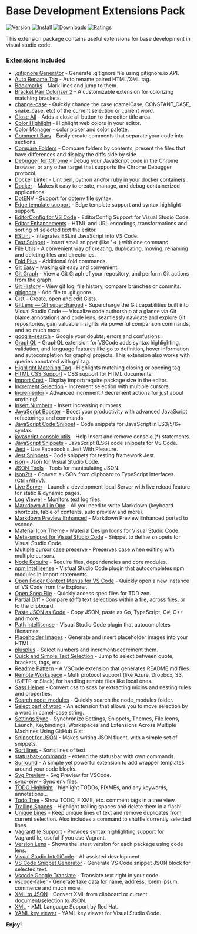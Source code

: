 # Base Development Extensions Pack

[![Version](https://vsmarketplacebadge.apphb.com/version/ricardo-emerson.base-development-extensions-pack.svg)](https://marketplace.visualstudio.com/items?itemName=ricardo-emerson.base-development-extensions-pack)
[![Install](https://vsmarketplacebadge.apphb.com/installs/ricardo-emerson.base-development-extensions-pack.svg)](https://marketplace.visualstudio.com/items?itemName=ricardo-emerson.base-development-extensions-pack)
[![Downloads](https://vsmarketplacebadge.apphb.com/downloads/ricardo-emerson.base-development-extensions-pack.svg)](https://marketplace.visualstudio.com/items?itemName=ricardo-emerson.base-development-extensions-pack)
[![Ratings](https://vsmarketplacebadge.apphb.com/rating-short/ricardo-emerson.base-development-extensions-pack.svg)](https://marketplace.visualstudio.com/items?itemName=ricardo-emerson.base-development-extensions-pack&ssr=false#review-details)

This extension package contains useful extensions for base development in visual studio code.

### Extensions Included

- [.gitignore Generator](https:fcodezombiech.gitignore//marketplace.visualstudio.com/items?itemName=piotrpalarz.vscode-gitignore-generator) - Generate .gitignore file using gitignore.io API.
- [Auto Rename Tag](https://marketplace.visualstudio.com/items?itemName=formulahendry.auto-rename-tag) - Auto rename paired HTML/XML tag.
- [Bookmarks](https://marketplace.visualstudio.com/items?itemName=alefragnani.Bookmarks) - Mark lines and jump to them.
- [Bracket Pair Colorizer 2](https://marketplace.visualstudio.com/items?itemName=CoenraadS.bracket-pair-colorizer-2) - A customizable extension for colorizing matching brackets.
- [change-case](https://marketplace.visualstudio.com/items?itemName=wmaurer.change-case) - Quickly change the case (camelCase, CONSTANT_CASE, snake_case, etc) of the current selection or current word.
- [Close All](https://marketplace.visualstudio.com/items?itemName=benjpas.close-all) - Adds a close all button to the editor title area.
- [Color Highlight](https://marketplace.visualstudio.com/items?itemName=naumovs.color-highlight) - Highlight web colors in your editor.
- [Color Manager](https://marketplace.visualstudio.com/items?itemName=RoyAction.color-manager) - color picker and color palette.
- [Comment Bars](https://marketplace.visualstudio.com/items?itemName=zfzackfrost.commentbars) - Easily create comments that separate your code into sections.
- [Compare Folders](https://marketplace.visualstudio.com/items?itemName=moshfeu.compare-folders) - Compare folders by contents, present the files that have differences and display the diffs side by side.
- [Debugger for Chrome](https://marketplace.visualstudio.com/items?itemName=msjsdiag.debugger-for-chrome) - Debug your JavaScript code in the Chrome browser, or any other target that supports the Chrome Debugger protocol.
- [Docker Linter](https://marketplace.visualstudio.com/items?itemName=henriiik.docker-linter) - Lint perl, python and/or ruby in your docker containers..
- [Docker](https://marketplace.visualstudio.com/items?itemName=ms-azuretools.vscode-docker) - Makes it easy to create, manage, and debug containerized applications.
- [DotENV](https://marketplace.visualstudio.com/items?itemName=mikestead.dotenv) - Support for dotenv file syntax.
- [Edge template support](https://marketplace.visualstudio.com/items?itemName=luongnd.edge) - Edge template support and syntax highlight support.
- [EditorConfig for VS Code](https://marketplace.visualstudio.com/items?itemName=EditorConfig.EditorConfig) - EditorConfig Support for Visual Studio Code.
- [Editor Enhancements](https://marketplace.visualstudio.com/items?itemName=gurayyarar.editorenhancements) - HTML and URL encodings, transformations and sorting of selected text the editor.
- [ESLint](https://marketplace.visualstudio.com/items?itemName=dbaeumer.vscode-eslint) - Integrates ESLint JavaScript into VS Code.
- [Fast Snippet](https://marketplace.visualstudio.com/items?itemName=giyyapan.fast-snippet) - Insert small snippet (like '=>') with one command.
- [File Utils](https://marketplace.visualstudio.com/items?itemName=sleistner.vscode-fileutils) - A convenient way of creating, duplicating, moving, renaming and deleting files and directories.
- [Fold Plus](https://marketplace.visualstudio.com/items?itemName=dakara.dakara-foldplus) - Additional fold commands.
- [Git Easy](https://marketplace.visualstudio.com/items?itemName=bibhasdn.git-easy) - Making git easy and convenient.
- [Git Graph](https://marketplace.visualstudio.com/items?itemName=mhutchie.git-graph) - View a Git Graph of your repository, and perform Git actions from the graph.
- [Git History](https://marketplace.visualstudio.com/items?itemName=donjayamanne.githistory) - View git log, file history, compare branches or commits.
- [gitignore](https://marketplace.visualstudio.com/items?itemName=michelemelluso.gitignore) - Add file to .gitignore.
- [Gist](https://marketplace.visualstudio.com/items?itemName=kenhowardpdx.vscode-gist) - Create, open and edit Gists.
- [GitLens — Git supercharged](https://marketplace.visualstudio.com/items?itemName=eamodio.gitlens) - Supercharge the Git capabilities built into Visual Studio Code — Visualize code authorship at a glance via Git blame annotations and code lens, seamlessly navigate and explore Git repositories, gain valuable insights via powerful comparison commands, and so much more.
- [google-search](https://marketplace.visualstudio.com/items?itemName=kameshkotwani.google-search) - Google your doubts, errors and confusions!
- [GraphQL](https://marketplace.visualstudio.com/items?itemName=Prisma.vscode-graphql) - GraphQL extension for VSCode adds syntax highlighting, validation, and language features like go to definition, hover information and autocompletion for graphql projects. This extension also works with queries annotated with gql tag.
- [Highlight Matching Tag](https://marketplace.visualstudio.com/items?itemName=vincaslt.highlight-matching-tag) - Highlights matching closing or opening tag.
- [HTML CSS Support](https://marketplace.visualstudio.com/items?itemName=ecmel.vscode-html-css) - CSS support for HTML documents.
- [Import Cost](https://marketplace.visualstudio.com/items?itemName=wix.vscode-import-cost) - Display import/require package size in the editor.
- [Increment Selection](https://marketplace.visualstudio.com/items?itemName=albymor.increment-selection) - Increment selection with multiple cursors.
- [Incrementor](https://marketplace.visualstudio.com/items?itemName=nmsmith89.incrementor) - Advanced increment / decrement actions for just about anything!
- [Insert Numbers](https://marketplace.visualstudio.com/items?itemName=Asuka.insertnumbers) - Insert increasing numbers.
- [JavaScript Booster](https://marketplace.visualstudio.com/items?itemName=sburg.vscode-javascript-booster) - Boost your productivity with advanced JavaScript refactorings and commands.
- [JavaScript Code Snippet](https://marketplace.visualstudio.com/items?itemName=NicholasHsiang.vscode-javascript-snippet) - Code snippets for JavaScript in ES3/5/6+ syntax.
- [javascript console utils](https://marketplace.visualstudio.com/items?itemName=whtouche.vscode-js-console-utils) - Help insert and remove console.(\*) statements.
- [JavaScript Snippets](https://marketplace.visualstudio.com/items?itemName=nathanchapman.JavaScriptSnippets) - JavaScript (ES6) code snippets for VS Code.
- [Jest](https://marketplace.visualstudio.com/items?itemName=Orta.vscode-jest) - Use Facebook's Jest With Pleasure.
- [Jest Snippets](https://marketplace.visualstudio.com/items?itemName=andys8.jest-snippets) - Code snippets for testing framework Jest.
- [json](https://marketplace.visualstudio.com/items?itemName=ZainChen.json) - Json for Visual Studio Code.
- [JSON Tools](https://marketplace.visualstudio.com/items?itemName=eriklynd.json-tools) - Tools for manipulating JSON.
- [json2ts](https://marketplace.visualstudio.com/items?itemName=GregorBiswanger.json2ts) - Convert a JSON from clipboard to TypeScript interfaces. (Ctrl+Alt+V).
- [Live Server](https://marketplace.visualstudio.com/items?itemName=ritwickdey.LiveServer) - Launch a development local Server with live reload feature for static & dynamic pages.
- [Log Viewer](https://marketplace.visualstudio.com/items?itemName=berublan.vscode-log-viewer) - Monitors text log files.
- [Markdown All in One](https://marketplace.visualstudio.com/items?itemName=yzhang.markdown-all-in-one) - All you need to write Markdown (keyboard shortcuts, table of contents, auto preview and more).
- [Markdown Preview Enhanced](https://marketplace.visualstudio.com/items?itemName=shd101wyy.markdown-preview-enhanced) - Markdown Preview Enhanced ported to vscode.
- [Material Icon Theme](https://marketplace.visualstudio.com/items?itemName=PKief.material-icon-theme) - Material Design Icons for Visual Studio Code.
- [Meta-snippet for Visual Studio Code](https://marketplace.visualstudio.com/items?itemName=wmontalvo.vsc-meta-snippet) - Snippet to define snippets for Visual Studio Code.
- [Multiple cursor case preserve](https://marketplace.visualstudio.com/items?itemName=Cardinal90.multi-cursor-case-preserve) - Preserves case when editing with multiple cursors.
- [Node Require](https://marketplace.visualstudio.com/items?itemName=tgreen7.vs-code-node-require) - Require files, dependencies and core modules.
- [npm Intellisense](https://marketplace.visualstudio.com/items?itemName=christian-kohler.npm-intellisense) - Visfual Studio Code plugin that autocompletes npm modules in import statements.
- [Open Folder Context Menus for VS Code](https://marketplace.visualstudio.com/items?itemName=chrisdias.vscode-opennewinstance) - Quickly open a new instance of VS Code from the Explorer.
- [Open Spec File](https://marketplace.visualstudio.com/items?itemName=thekarel.open-spec-file) - Quickly access spec files for TDD zen.
- [Partial Diff](https://marketplace.visualstudio.com/items?itemName=ryu1skn.partial-diff) - Compare (diff) text selections within a file, across files, or to the clipboard.
- [Paste JSON as Code](https://marketplace.visualstudio.com/items?itemName=quicktype.quicktype) - Copy JSON, paste as Go, TypeScript, C#, C++ and more.
- [Path Intellisense](https://marketplace.visualstudio.com/items?itemName=christian-kohler.path-intellisense) - Visual Studio Code plugin that autocompletes filenames.
- [Placeholder Images](https://marketplace.visualstudio.com/items?itemName=JakeWilson.vscode-placeholder-images) - Generate and insert placeholder images into your HTML.
- [plusplus](https://marketplace.visualstudio.com/items?itemName=ksmithut.plusplus) - Select numbers and increment/decrement them.
- [Quick and Simple Text Selection](https://marketplace.visualstudio.com/items?itemName=dbankier.vscode-quick-select) - Jump to select between quote, brackets, tags, etc.
- [Readme Pattern](https://marketplace.visualstudio.com/items?itemName=thomascsd.vscode-readme-pattern) - A VSCode extension that generates README.md files.
- [Remote Workspace](https://marketplace.visualstudio.com/items?itemName=mkloubert.vscode-remote-workspace) - Multi protocol support (like Azure, Dropbox, S3, (S)FTP or Slack) for handling remote files like local ones.
- [Sass Helper](https://marketplace.visualstudio.com/items?itemName=ramyaraoa.sass-helper) - Convert css to scss by extracting mixins and nesting rules and properties.
- [Search node_modules](https://marketplace.visualstudio.com/items?itemName=jasonnutter.search-node-modules) - Quickly search the node_modules folder.
- [Select part of word](https://marketplace.visualstudio.com/items?itemName=mlewand.select-part-of-word) - An extension that allows you to move selection by a word in camel-case string.
- [Settings Sync](https://marketplace.visualstudio.com/items?itemName=Shan.code-settings-sync) - Synchronize Settings, Snippets, Themes, File Icons, Launch, Keybindings, Workspaces and Extensions Across Multiple Machines Using GitHub Gist.
- [Snippet for JSON](https://marketplace.visualstudio.com/items?itemName=wmontalvo.vsc-jsonsnippets) - Makes writing JSON fluent, with a simple set of snippets.
- [Sort lines](https://marketplace.visualstudio.com/items?itemName=Tyriar.sort-lines) - Sorts lines of text.
- [statusbar-commands](https://marketplace.visualstudio.com/items?itemName=anweber.statusbar-commands) - extend the statusbar with own commands.
- [Surround](https://marketplace.visualstudio.com/items?itemName=yatki.vscode-surround) - A simple yet powerful extension to add wrapper templates around your code blocks.
- [Svg Preview](https://marketplace.visualstudio.com/items?itemName=SimonSiefke.svg-preview) - Svg Preview for VSCode.
- [sync-env](https://marketplace.visualstudio.com/items?itemName=dongido.sync-env) - Sync env files.
- [TODO Highlight](https://marketplace.visualstudio.com/items?itemName=wayou.vscode-todo-highlight) - highlight TODOs, FIXMEs, and any keywords, annotations...
- [Todo Tree](https://marketplace.visualstudio.com/items?itemName=Gruntfuggly.todo-tree) - Show TODO, FIXME, etc. comment tags in a tree view.
- [Trailing Spaces](https://marketplace.visualstudio.com/items?itemName=shardulm94.trailing-spaces) - Highlight trailing spaces and delete them in a flash!
- [Unique Lines](https://marketplace.visualstudio.com/items?itemName=bibhasdn.unique-lines) - Keep unique lines of text and remove duplicates from current selection. Also includes a command to shuffle currently selected lines.
- [Vagrantfile Support](https://marketplace.visualstudio.com/items?itemName=marcostazi.VS-code-vagrantfile) - Provides syntax highlighting support for Vagrantfile, useful if you use Vagrant.
- [Version Lens](https://marketplace.visualstudio.com/items?itemName=pflannery.vscode-versionlens) - Shows the latest version for each package using code lens.
- [Visual Studio IntelliCode](https://marketplace.visualstudio.com/items?itemName=VisualStudioExptTeam.vscodeintellicode) - AI-assisted development.
- [VS Code Snippet Generator](https://marketplace.visualstudio.com/items?itemName=dkultasev.vs-code-snippet-generator) - Generate VS Code snippet JSON block for selected text.
- [Vscode Google Translate](https://marketplace.visualstudio.com/items?itemName=funkyremi.vscode-google-translate) - Translate text right in your code.
- [vscode-faker](https://marketplace.visualstudio.com/items?itemName=deerawan.vscode-faker) - Generate fake data for name, address, lorem ipsum, commerce and much more.
- [XML to JSON](https://marketplace.visualstudio.com/items?itemName=buianhthang.xml2json) - Convert XML from clipboard or current document/selection to JSON.
- [XML](https://marketplace.visualstudio.com/items?itemName=redhat.vscode-xml) - XML Language Support by Red Hat.
- [YAML key viewer](https://marketplace.visualstudio.com/items?itemName=cybai.yaml-key-viewer) - YAML key viewer for Visual Studio Code.

**Enjoy!**
